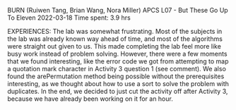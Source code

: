 BURN (Ruiwen Tang, Brian Wang, Nora Miller)
APCS
L07 - But These Go Up To Eleven
2022-03-18
Time spent: 3.9 hrs

EXPERIENCES:
The lab was somewhat frustrating.
Most of the subjects in the lab was already known way ahead of time, and most of the algorithms were straight out given to us.
This made completing the lab feel more like busy work instead of problem solving.
However, there were a few moments that we found interesting, like the error code we got from attempting to map a quotation mark character in Activity 3 question 1 (see comment).
We also found the arePermutation method being possible without the prerequisites interesting, as we thought about how to use a sort to solve the problem with duplicates.
In the end, we decided to just cut the activity off after Activity 3, because we have already been working on it for an hour.
